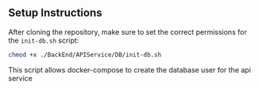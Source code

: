
## Setup Instructions

After cloning the repository, make sure to set the correct permissions for the `init-db.sh` script:

```bash
chmod +x ./BackEnd/APIService/DB/init-db.sh

```

This script allows docker-compose to create the database user for the api service

